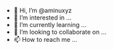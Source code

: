 - 👋 Hi, I’m @aminuxyz
- 👀 I’m interested in ...
- 🌱 I’m currently learning ...
- 💞️ I’m looking to collaborate on ...
- 📫 How to reach me ...

<!---
aminuxyz/aminuxyz is a ✨ special ✨ repository because its `README.md` (this file) appears on your GitHub profile.
You can click the Preview link to take a look at your changes.
--->
